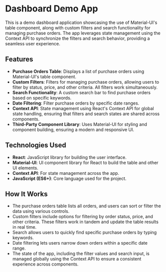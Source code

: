 # Dashboard Demo App

This is a demo dashboard application showcasing the use of Material-UI's table component, along with custom filters and search functionality for managing purchase orders. The app leverages state management using the Context API to synchronize the filters and search behavior, providing a seamless user experience.

## Features

- **Purchase Orders Table**: Displays a list of purchase orders using Material-UI's table component.
- **Custom Filters**: Filters for managing purchase orders, allowing users to filter by status, price, and other criteria. All filters work simultaneously.
- **Search Functionality**: A custom search bar to find purchase orders based on specific keywords.
- **Date Filtering**: Filter purchase orders by specific date ranges.
- **Context API**: State management using React's Context API for global state handling, ensuring that filters and search states are shared across components.
- **Third-Party Component Library**: Uses Material-UI for styling and component building, ensuring a modern and responsive UI.

## Technologies Used

- **React**: JavaScript library for building the user interface.
- **Material-UI**: UI component library for React to build the table and other UI elements.
- **Context API**: For state management across the app.
- **JavaScript (ES6+)**: Core language used for the project.


## How It Works
- The purchase orders table lists all orders, and users can sort or filter the data using various controls.
- Custom filters include options for filtering by order status, price, and other criteria. These filters work in tandem and update the table results in real time.
- Search allows users to quickly find specific purchase orders by typing keywords.
- Date filtering lets users narrow down orders within a specific date range.
- The state of the app, including the filter values and search input, is managed globally using the Context API to ensure a consistent experience across components.
